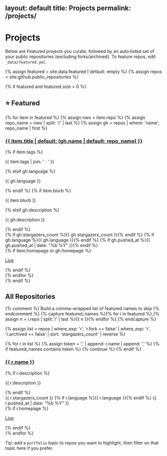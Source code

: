 layout: default
title: Projects
permalink: /projects/
---

# Projects

Below are Featured projects you curate, followed by an auto‑listed set of your public repositories (excluding forks/archived). To feature repos, edit `_data/featured.yml`.

{% assign featured = site.data.featured | default: empty %}
{% assign repos = site.github.public_repositories %}

{% if featured and featured.size > 0 %}
## ⭐ Featured
<div class="grid">
  {% for item in featured %}
    {% assign nwo = item.repo %}
    {% assign repo_name = nwo | split: '/' | last %}
    {% assign gh = repos | where: 'name', repo_name | first %}
    <div class="card">
      <h3>
        <a href="{{ gh.html_url | default: ('https://github.com/' | append: nwo) }}">{{ item.title | default: (gh.name | default: repo_name) }}</a>
      </h3>
      {% if item.tags %}<p class="muted">{{ item.tags | join: ' · ' }}</p>{% elsif gh.language %}<p class="muted">{{ gh.language }}</p>{% endif %}
      {% if item.blurb %}<p>{{ item.blurb }}</p>{% elsif gh.description %}<p>{{ gh.description }}</p>{% endif %}
      <div class="meta">
        {% if gh.stargazers_count %}<span class="chip chip--star">{{ gh.stargazers_count }}</span>{% endif %}
        {% if gh.language %}<span class="chip chip--lang">{{ gh.language }}</span>{% endif %}
        {% if gh.pushed_at %}<span class="chip chip--updated">{{ gh.pushed_at | date: "%b %Y" }}</span>{% endif %}
      </div>
      {% if item.homepage or gh.homepage %}
        <p><a href="{{ item.homepage | default: gh.homepage }}">Live</a></p>
      {% endif %}
    </div>
  {% endfor %}
</div>
{% endif %}

## All Repositories
<div class="grid">
  {% comment %} Build a comma-wrapped list of featured names to skip {% endcomment %}
  {% capture featured_names %}{% for i in featured %},{% assign n = i.repo | split:'/' | last %}{{ n }}{% endfor %},{% endcapture %}

  {% assign list = repos
    | where_exp: 'r', 'r.fork == false'
    | where_exp: 'r', 'r.archived == false'
    | sort: 'stargazers_count' | reverse %}

  {% for r in list %}
    {% assign token = ',' | append: r.name | append: ',' %}
    {% if featured_names contains token %}
      {% continue %}
    {% endif %}
    <div class="card">
      <h3><a href="{{ r.html_url }}">{{ r.name }}</a></h3>
      {% if r.description %}<p>{{ r.description }}</p>{% endif %}
      <div class="meta">
        <span class="chip chip--star">{{ r.stargazers_count }}</span>
        {% if r.language %}<span class="chip chip--lang">{{ r.language }}</span>{% endif %}
        <span class="chip chip--updated">{{ r.pushed_at | date: "%b %Y" }}</span>
      </div>
      {% if r.homepage %}<p><a href="{{ r.homepage }}">Live</a></p>{% endif %}
    </div>
  {% endfor %}
</div>

<p class="muted">Tip: add a <code>portfolio</code> topic to repos you want to highlight, then filter on that topic here if you prefer.</p>
